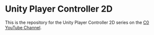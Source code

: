 # Unity Player Controller 2D

This is the repository for the Unity Player Controller 2D series on the [C0 YouTube Channel](https://www.youtube.com/channel/UCP07tTiUbQ3WBFHXiScUlUA).